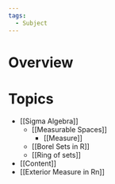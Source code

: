 ```yaml
---
tags:
  - Subject
---
```

# Overview

# Topics
- [[Sigma Algebra]]
	- [[Measurable Spaces]]
		- [[Measure]]
	- [[Borel Sets in R]]
	- [[Ring of sets]]
- [[Content]]
- [[Exterior Measure in Rn]]